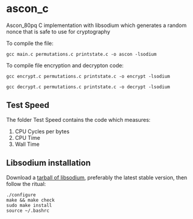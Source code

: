 # ascon_c

Ascon_80pq C implementation with libsodium which generates a random nonce that is safe to use for cryptography

To compile the file:

```
gcc main.c permutations.c printstate.c -o ascon -lsodium
```

To compile file encryption and decrypton code:
```
gcc encrypt.c permutations.c printstate.c -o encrypt -lsodium
```
```
gcc decrypt.c permutations.c printstate.c -o decrypt -lsodium
```

## Test Speed
The folder Test Speed contains the code which measures:
1. CPU Cycles per bytes
2. CPU Time
3. Wall Time

## Libsodium installation
Download a [tarball of libsodium](https://download.libsodium.org/libsodium/releases/), preferably the latest stable version, then follow the ritual:

```
./configure
make && make check
sudo make install
source ~/.bashrc
```
